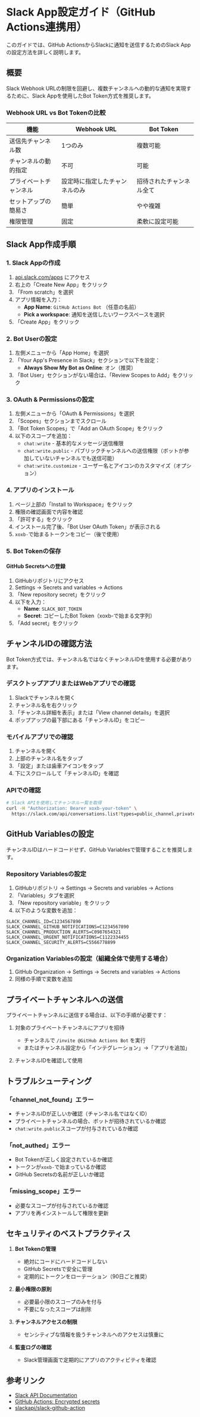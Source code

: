 # Slack App設定ガイド（GitHub Actions連携用）

このガイドでは、GitHub ActionsからSlackに通知を送信するためのSlack Appの設定方法を詳しく説明します。

## 概要

Slack Webhook URLの制限を回避し、複数チャンネルへの動的な通知を実現するために、Slack Appを使用したBot Token方式を推奨します。

### Webhook URL vs Bot Tokenの比較

| 機能 | Webhook URL | Bot Token |
|------|-------------|-----------|
| 送信先チャンネル数 | 1つのみ | 複数可能 |
| チャンネルの動的指定 | 不可 | 可能 |
| プライベートチャンネル | 設定時に指定したチャンネルのみ | 招待されたチャンネル全て |
| セットアップの簡易さ | 簡単 | やや複雑 |
| 権限管理 | 固定 | 柔軟に設定可能 |

## Slack App作成手順

### 1. Slack Appの作成

1. [api.slack.com/apps](https://api.slack.com/apps) にアクセス
2. 右上の「Create New App」をクリック
3. 「From scratch」を選択
4. アプリ情報を入力：
   - **App Name**: `GitHub Actions Bot` （任意の名前）
   - **Pick a workspace**: 通知を送信したいワークスペースを選択
5. 「Create App」をクリック

### 2. Bot Userの設定

1. 左側メニューから「App Home」を選択
2. 「Your App's Presence in Slack」セクションで以下を設定：
   - **Always Show My Bot as Online**: オン（推奨）
3. 「Bot User」セクションがない場合は、「Review Scopes to Add」をクリック

### 3. OAuth & Permissionsの設定

1. 左側メニューから「OAuth & Permissions」を選択
2. 「Scopes」セクションまでスクロール
3. 「Bot Token Scopes」で「Add an OAuth Scope」をクリック
4. 以下のスコープを追加：
   - `chat:write` - 基本的なメッセージ送信権限
   - `chat:write.public` - パブリックチャンネルへの送信権限（ボットが参加していないチャンネルでも送信可能）
   - `chat:write.customize` - ユーザー名とアイコンのカスタマイズ（オプション）

### 4. アプリのインストール

1. ページ上部の「Install to Workspace」をクリック
2. 権限の確認画面で内容を確認
3. 「許可する」をクリック
4. インストール完了後、「Bot User OAuth Token」が表示される
5. `xoxb-`で始まるトークンをコピー（後で使用）

### 5. Bot Tokenの保存

#### GitHub Secretsへの登録

1. GitHubリポジトリにアクセス
2. Settings → Secrets and variables → Actions
3. 「New repository secret」をクリック
4. 以下を入力：
   - **Name**: `SLACK_BOT_TOKEN`
   - **Secret**: コピーしたBot Token（xoxb-で始まる文字列）
5. 「Add secret」をクリック

## チャンネルIDの確認方法

Bot Token方式では、チャンネル名ではなくチャンネルIDを使用する必要があります。

### デスクトップアプリまたはWebアプリでの確認

1. Slackでチャンネルを開く
2. チャンネル名を右クリック
3. 「チャンネル詳細を表示」または「View channel details」を選択
4. ポップアップの最下部にある「チャンネルID」をコピー

### モバイルアプリでの確認

1. チャンネルを開く
2. 上部のチャンネル名をタップ
3. 「設定」または歯車アイコンをタップ
4. 下にスクロールして「チャンネルID」を確認

### APIでの確認

```bash
# Slack APIを使用してチャンネル一覧を取得
curl -H "Authorization: Bearer xoxb-your-token" \
  https://slack.com/api/conversations.list?types=public_channel,private_channel
```

## GitHub Variablesの設定

チャンネルIDはハードコードせず、GitHub Variablesで管理することを推奨します。

### Repository Variablesの設定

1. GitHubリポジトリ → Settings → Secrets and variables → Actions
2. 「Variables」タブを選択
3. 「New repository variable」をクリック
4. 以下のような変数を追加：

```
SLACK_CHANNEL_ID=C1234567890
SLACK_CHANNEL_GITHUB_NOTIFICATIONS=C1234567890
SLACK_CHANNEL_PRODUCTION_ALERTS=C0987654321
SLACK_CHANNEL_URGENT_NOTIFICATIONS=C1122334455
SLACK_CHANNEL_SECURITY_ALERTS=C5566778899
```

### Organization Variablesの設定（組織全体で使用する場合）

1. GitHub Organization → Settings → Secrets and variables → Actions
2. 同様の手順で変数を追加

## プライベートチャンネルへの送信

プライベートチャンネルに送信する場合は、以下の手順が必要です：

1. 対象のプライベートチャンネルにアプリを招待
   - チャンネルで `/invite @GitHub Actions Bot` を実行
   - またはチャンネル設定から「インテグレーション」→「アプリを追加」

2. チャンネルIDを確認して使用

## トラブルシューティング

### 「channel_not_found」エラー

- チャンネルIDが正しいか確認（チャンネル名ではなくID）
- プライベートチャンネルの場合、ボットが招待されているか確認
- `chat:write.public`スコープが付与されているか確認

### 「not_authed」エラー

- Bot Tokenが正しく設定されているか確認
- トークンが`xoxb-`で始まっているか確認
- GitHub Secretsの名前が正しいか確認

### 「missing_scope」エラー

- 必要なスコープが付与されているか確認
- アプリを再インストールして権限を更新

## セキュリティのベストプラクティス

1. **Bot Tokenの管理**
   - 絶対にコードにハードコードしない
   - GitHub Secretsで安全に管理
   - 定期的にトークンをローテーション（90日ごと推奨）

2. **最小権限の原則**
   - 必要最小限のスコープのみを付与
   - 不要になったスコープは削除

3. **チャンネルアクセスの制限**
   - センシティブな情報を扱うチャンネルへのアクセスは慎重に

4. **監査ログの確認**
   - Slack管理画面で定期的にアプリのアクティビティを確認

## 参考リンク

- [Slack API Documentation](https://api.slack.com/)
- [GitHub Actions: Encrypted secrets](https://docs.github.com/en/actions/security-guides/encrypted-secrets)
- [slackapi/slack-github-action](https://github.com/slackapi/slack-github-action)
